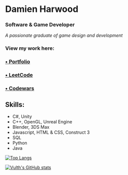 # Damien Harwood
### Software & Game Developer

*A passionate graduate of game design and development*

### View my work here:
### [• Portfolio](https://vulth-01.github.io)
### [• LeetCode](https://leetcode.com/u/Vulth/)
### [• Codewars](https://www.codewars.com/users/Vulth)

## Skills: 
- C#, Unity
- C++, OpenGL, Unreal Engine
- Blender, 3DS Max
- Javascript, HTML & CSS, Construct 3
- SQL
- Python
- Java

  

[![Top Langs](https://github-readme-stats.vercel.app/api/top-langs/?username=vulth01&layout=pie&bg_color=e88aed&title_color=ffffff&text_color=ffffff&border_color=ffffff)](https://github.com/vulth01/github-readme-stats) 


[![Vulth's GitHub stats](https://github-readme-stats.vercel.app/api?username=vulth01&bg_color=e88aed&title_color=ffaded&show_icons=true&rank_icon=github&include_all_commits=true&custom_title=My%20Github%20Stats:&ring_color=ffaded)](https://github.com/vulth01/github-readme-stats) 
